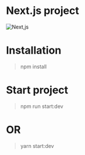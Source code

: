 # Next.js project
![Next,js](https://upload.wikimedia.org/wikipedia/commons/8/8e/Nextjs-logo.svg)

# Installation
> npm install

# Start project
> npm run start:dev
# OR 
> yarn start:dev
